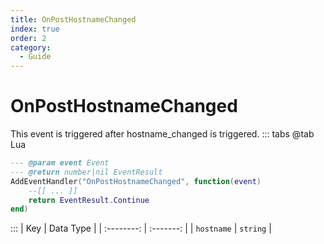 ```yaml
---
title: OnPostHostnameChanged
index: true
order: 2
category:
  - Guide
---
```


# OnPostHostnameChanged
This event is triggered after hostname_changed is triggered.
::: tabs
@tab Lua
```lua
--- @param event Event
--- @return number|nil EventResult
AddEventHandler("OnPostHostnameChanged", function(event)
    --[[ ... ]]
    return EventResult.Continue
end)
```

:::
|     Key    | Data Type |
| :--------: | :-------: |
| `hostname` |  `string` |